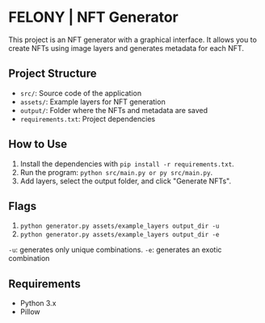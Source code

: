 # FELONY | NFT Generator

This project is an NFT generator with a graphical interface. It allows you to create NFTs using image layers and generates metadata for each NFT.

## Project Structure
- `src/`: Source code of the application
- `assets/`: Example layers for NFT generation
- `output/`: Folder where the NFTs and metadata are saved
- `requirements.txt`: Project dependencies

## How to Use
1. Install the dependencies with `pip install -r requirements.txt`.
2. Run the program: `python src/main.py or py src/main.py`.
3. Add layers, select the output folder, and click "Generate NFTs".

## Flags
1. `python generator.py assets/example_layers output_dir -u`
2. `python generator.py assets/example_layers output_dir -e`

`-u`: generates only unique combinations.
`-e`: generates an exotic combination
 
## Requirements
- Python 3.x
- Pillow
